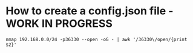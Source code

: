 # How to create a config.json file - WORK IN PROGRESS

```
nmap 192.168.0.0/24 -p36330 --open -oG - | awk '/36330\/open/{print $2}'
```
